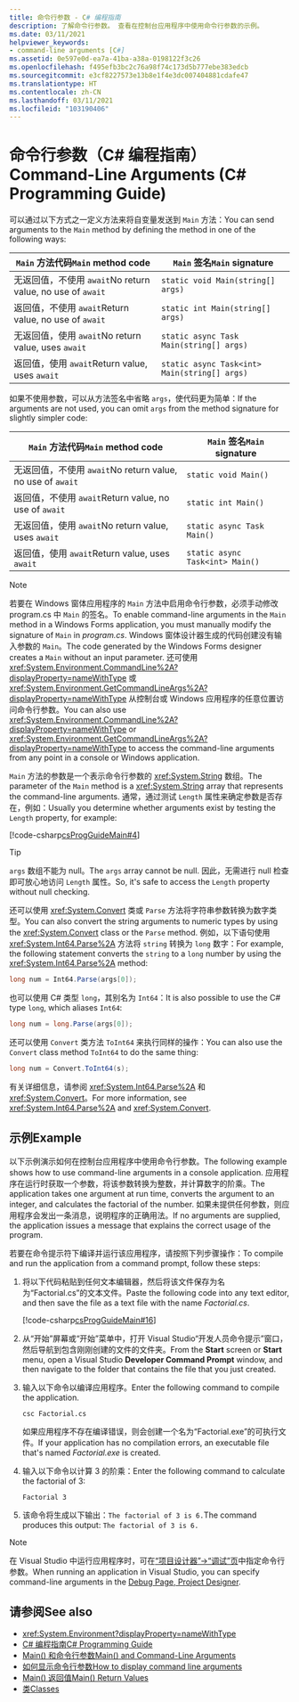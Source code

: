 ```yaml
---
title: 命令行参数 - C# 编程指南
description: 了解命令行参数。 查看在控制台应用程序中使用命令行参数的示例。
ms.date: 03/11/2021
helpviewer_keywords:
- command-line arguments [C#]
ms.assetid: 0e597e0d-ea7a-41ba-a38a-0198122f3c26
ms.openlocfilehash: f495efb3bc2c76a98f74c173d5b777ebe383edcb
ms.sourcegitcommit: e3cf8227573e13b8e1f4e3dc007404881cdafe47
ms.translationtype: HT
ms.contentlocale: zh-CN
ms.lasthandoff: 03/11/2021
ms.locfileid: "103190406"
---
```

# <a name="command-line-arguments-c-programming-guide"></a><span data-ttu-id="b5016-104">命令行参数（C# 编程指南）</span><span class="sxs-lookup"><span data-stu-id="b5016-104">Command-Line Arguments (C# Programming Guide)</span></span>

<span data-ttu-id="b5016-105">可以通过以下方式之一定义方法来将自变量发送到 `Main` 方法：</span><span class="sxs-lookup"><span data-stu-id="b5016-105">You can send arguments to the `Main` method by defining the method in one of the following ways:</span></span>

| <span data-ttu-id="b5016-106">`Main` 方法代码</span><span class="sxs-lookup"><span data-stu-id="b5016-106">`Main` method code</span></span>                 | <span data-ttu-id="b5016-107">`Main` 签名</span><span class="sxs-lookup"><span data-stu-id="b5016-107">`Main` signature</span></span>                             |
|------------------------------------|----------------------------------------------|
| <span data-ttu-id="b5016-108">无返回值，不使用 `await`</span><span class="sxs-lookup"><span data-stu-id="b5016-108">No return value, no use of `await`</span></span> | `static void Main(string[] args)`            |
| <span data-ttu-id="b5016-109">返回值，不使用 `await`</span><span class="sxs-lookup"><span data-stu-id="b5016-109">Return value, no use of `await`</span></span>    | `static int Main(string[] args)`             |
| <span data-ttu-id="b5016-110">无返回值，使用 `await`</span><span class="sxs-lookup"><span data-stu-id="b5016-110">No return value, uses `await`</span></span>      | `static async Task Main(string[] args)`      |
| <span data-ttu-id="b5016-111">返回值，使用 `await`</span><span class="sxs-lookup"><span data-stu-id="b5016-111">Return value, uses `await`</span></span>         | `static async Task<int> Main(string[] args)` |

<span data-ttu-id="b5016-112">如果不使用参数，可以从方法签名中省略 `args`，使代码更为简单：</span><span class="sxs-lookup"><span data-stu-id="b5016-112">If the arguments are not used, you can omit `args` from the method signature for slightly simpler code:</span></span>

| <span data-ttu-id="b5016-113">`Main` 方法代码</span><span class="sxs-lookup"><span data-stu-id="b5016-113">`Main` method code</span></span>                 | <span data-ttu-id="b5016-114">`Main` 签名</span><span class="sxs-lookup"><span data-stu-id="b5016-114">`Main` signature</span></span>                |
|------------------------------------|---------------------------------|
| <span data-ttu-id="b5016-115">无返回值，不使用 `await`</span><span class="sxs-lookup"><span data-stu-id="b5016-115">No return value, no use of `await`</span></span> | `static void Main()`            |
| <span data-ttu-id="b5016-116">返回值，不使用 `await`</span><span class="sxs-lookup"><span data-stu-id="b5016-116">Return value, no use of `await`</span></span>    | `static int Main()`             |
| <span data-ttu-id="b5016-117">无返回值，使用 `await`</span><span class="sxs-lookup"><span data-stu-id="b5016-117">No return value, uses `await`</span></span>      | `static async Task Main()`      |
| <span data-ttu-id="b5016-118">返回值，使用 `await`</span><span class="sxs-lookup"><span data-stu-id="b5016-118">Return value, uses `await`</span></span>         | `static async Task<int> Main()` |

> [!NOTE]
> <span data-ttu-id="b5016-119">若要在 Windows 窗体应用程序的 `Main` 方法中启用命令行参数，必须手动修改 program.cs 中 `Main` 的签名。</span><span class="sxs-lookup"><span data-stu-id="b5016-119">To enable command-line arguments in the `Main` method in a Windows Forms application, you must manually modify the signature of `Main` in *program.cs*.</span></span> <span data-ttu-id="b5016-120">Windows 窗体设计器生成的代码创建没有输入参数的 `Main`。</span><span class="sxs-lookup"><span data-stu-id="b5016-120">The code generated by the Windows Forms designer creates a `Main` without an input parameter.</span></span> <span data-ttu-id="b5016-121">还可使用 <xref:System.Environment.CommandLine%2A?displayProperty=nameWithType> 或 <xref:System.Environment.GetCommandLineArgs%2A?displayProperty=nameWithType> 从控制台或 Windows 应用程序的任意位置访问命令行参数。</span><span class="sxs-lookup"><span data-stu-id="b5016-121">You can also use <xref:System.Environment.CommandLine%2A?displayProperty=nameWithType> or <xref:System.Environment.GetCommandLineArgs%2A?displayProperty=nameWithType> to access the command-line arguments from any point in a console or Windows application.</span></span>

<span data-ttu-id="b5016-122">`Main` 方法的参数是一个表示命令行参数的 <xref:System.String> 数组。</span><span class="sxs-lookup"><span data-stu-id="b5016-122">The parameter of the `Main` method is a <xref:System.String> array that represents the command-line arguments.</span></span> <span data-ttu-id="b5016-123">通常，通过测试 `Length` 属性来确定参数是否存在，例如：</span><span class="sxs-lookup"><span data-stu-id="b5016-123">Usually you determine whether arguments exist by testing the `Length` property, for example:</span></span>

[!code-csharp[csProgGuideMain#4](~/samples/snippets/csharp/VS_Snippets_VBCSharp/csProgGuideMain/CS/Class3.cs#4)]

> [!TIP]
> <span data-ttu-id="b5016-124">`args` 数组不能为 null。</span><span class="sxs-lookup"><span data-stu-id="b5016-124">The `args` array cannot be null.</span></span> <span data-ttu-id="b5016-125">因此，无需进行 null 检查即可放心地访问 `Length` 属性。</span><span class="sxs-lookup"><span data-stu-id="b5016-125">So, it's safe to access the `Length` property without null checking.</span></span>

<span data-ttu-id="b5016-126">还可以使用 <xref:System.Convert> 类或 `Parse` 方法将字符串参数转换为数字类型。</span><span class="sxs-lookup"><span data-stu-id="b5016-126">You can also convert the string arguments to numeric types by using the <xref:System.Convert> class or the `Parse` method.</span></span> <span data-ttu-id="b5016-127">例如，以下语句使用 <xref:System.Int64.Parse%2A> 方法将 `string` 转换为 `long` 数字：</span><span class="sxs-lookup"><span data-stu-id="b5016-127">For example, the following statement converts the `string` to a `long` number by using the <xref:System.Int64.Parse%2A> method:</span></span>

```csharp
long num = Int64.Parse(args[0]);
```

<span data-ttu-id="b5016-128">也可以使用 C# 类型 `long`，其别名为 `Int64`：</span><span class="sxs-lookup"><span data-stu-id="b5016-128">It is also possible to use the C# type `long`, which aliases `Int64`:</span></span>

```csharp
long num = long.Parse(args[0]);
```

<span data-ttu-id="b5016-129">还可以使用 `Convert` 类方法 `ToInt64` 来执行同样的操作：</span><span class="sxs-lookup"><span data-stu-id="b5016-129">You can also use the `Convert` class method `ToInt64` to do the same thing:</span></span>

```csharp
long num = Convert.ToInt64(s);
```

<span data-ttu-id="b5016-130">有关详细信息，请参阅 <xref:System.Int64.Parse%2A> 和 <xref:System.Convert>。</span><span class="sxs-lookup"><span data-stu-id="b5016-130">For more information, see <xref:System.Int64.Parse%2A> and <xref:System.Convert>.</span></span>

## <a name="example"></a><span data-ttu-id="b5016-131">示例</span><span class="sxs-lookup"><span data-stu-id="b5016-131">Example</span></span>

<span data-ttu-id="b5016-132">以下示例演示如何在控制台应用程序中使用命令行参数。</span><span class="sxs-lookup"><span data-stu-id="b5016-132">The following example shows how to use command-line arguments in a console application.</span></span> <span data-ttu-id="b5016-133">应用程序在运行时获取一个参数，将该参数转换为整数，并计算数字的阶乘。</span><span class="sxs-lookup"><span data-stu-id="b5016-133">The application takes one argument at run time, converts the argument to an integer, and calculates the factorial of the number.</span></span> <span data-ttu-id="b5016-134">如果未提供任何参数，则应用程序会发出一条消息，说明程序的正确用法。</span><span class="sxs-lookup"><span data-stu-id="b5016-134">If no arguments are supplied, the application issues a message that explains the correct usage of the program.</span></span>

<span data-ttu-id="b5016-135">若要在命令提示符下编译并运行该应用程序，请按照下列步骤操作：</span><span class="sxs-lookup"><span data-stu-id="b5016-135">To compile and run the application from a command prompt, follow these steps:</span></span>

1. <span data-ttu-id="b5016-136">将以下代码粘贴到任何文本编辑器，然后将该文件保存为名为“Factorial.cs”的文本文件。</span><span class="sxs-lookup"><span data-stu-id="b5016-136">Paste the following code into any text editor, and then save the file as  a text file with the name *Factorial.cs*.</span></span>

     [!code-csharp[csProgGuideMain#16](~/samples/snippets/csharp/VS_Snippets_VBCSharp/csProgGuideMain/CS/Class1.cs#16)]

2. <span data-ttu-id="b5016-137">从“开始”屏幕或“开始”菜单中，打开 Visual Studio“开发人员命令提示”窗口，然后导航到包含刚刚创建的文件的文件夹。</span><span class="sxs-lookup"><span data-stu-id="b5016-137">From the **Start** screen or **Start** menu, open a Visual Studio **Developer Command Prompt** window, and then navigate to the folder that contains the file that you just created.</span></span>

3. <span data-ttu-id="b5016-138">输入以下命令以编译应用程序。</span><span class="sxs-lookup"><span data-stu-id="b5016-138">Enter the following command to compile the application.</span></span>
  
     `csc Factorial.cs`  
  
     <span data-ttu-id="b5016-139">如果应用程序不存在编译错误，则会创建一个名为“Factorial.exe”的可执行文件。</span><span class="sxs-lookup"><span data-stu-id="b5016-139">If your application has no compilation errors, an executable file that's named *Factorial.exe* is created.</span></span>
  
4. <span data-ttu-id="b5016-140">输入以下命令以计算 3 的阶乘：</span><span class="sxs-lookup"><span data-stu-id="b5016-140">Enter the following command to calculate the factorial of 3:</span></span>
  
     `Factorial 3`  
  
5. <span data-ttu-id="b5016-141">该命令将生成以下输出：`The factorial of 3 is 6.`</span><span class="sxs-lookup"><span data-stu-id="b5016-141">The command produces this output: `The factorial of 3 is 6.`</span></span>

> [!NOTE]
> <span data-ttu-id="b5016-142">在 Visual Studio 中运行应用程序时，可在[“项目设计器”->“调试”页](/visualstudio/ide/reference/debug-page-project-designer)中指定命令行参数。</span><span class="sxs-lookup"><span data-stu-id="b5016-142">When running an application in Visual Studio, you can specify command-line arguments in the [Debug Page, Project Designer](/visualstudio/ide/reference/debug-page-project-designer).</span></span>

## <a name="see-also"></a><span data-ttu-id="b5016-143">请参阅</span><span class="sxs-lookup"><span data-stu-id="b5016-143">See also</span></span>

- <xref:System.Environment?displayProperty=nameWithType>
- [<span data-ttu-id="b5016-144">C# 编程指南</span><span class="sxs-lookup"><span data-stu-id="b5016-144">C# Programming Guide</span></span>](../index.md)
- [<span data-ttu-id="b5016-145">Main() 和命令行参数</span><span class="sxs-lookup"><span data-stu-id="b5016-145">Main() and Command-Line Arguments</span></span>](index.md)
- [<span data-ttu-id="b5016-146">如何显示命令行参数</span><span class="sxs-lookup"><span data-stu-id="b5016-146">How to display command line arguments</span></span>](how-to-display-command-line-arguments.md)
- [<span data-ttu-id="b5016-147">Main() 返回值</span><span class="sxs-lookup"><span data-stu-id="b5016-147">Main() Return Values</span></span>](main-return-values.md)
- [<span data-ttu-id="b5016-148">类</span><span class="sxs-lookup"><span data-stu-id="b5016-148">Classes</span></span>](../classes-and-structs/classes.md)
